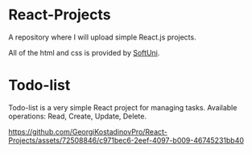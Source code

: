 # React-Projects
A repository where I will upload simple React.js projects.

All of the html and css is provided by <a href="https://softuni.bg/">SoftUni</a>.

# Todo-list
Todo-list is a very simple React project for managing tasks.
Available operations: Read, Create, Update, Delete.

https://github.com/GeorgiKostadinovPro/React-Projects/assets/72508846/c971bec6-2eef-4097-b009-46745231bb40

